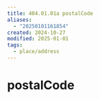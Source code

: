 ```yaml
---
title: 404.01.01a postalCode
aliases:
  - "20250101161854"
created: 2024-10-27
modified: 2025-01-01
tags:
  - place/address
---
```

# postalCode
